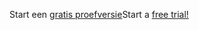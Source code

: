 <span data-ttu-id="3e28a-101">Start een [gratis proefversie](https://go.microsoft.com/fwlink/?linkid=847861)</span><span class="sxs-lookup"><span data-stu-id="3e28a-101">Start a [free trial!](https://go.microsoft.com/fwlink/?linkid=847861)</span></span>
